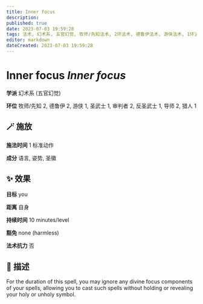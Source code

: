 ```yaml
---
title: Inner focus
description: 
published: true
date: 2023-07-03 19:59:28
tags: 法术, 幻术系, 五官幻觉, 牧师/先知法术, 2环法术, 德鲁伊法术, 游侠法术, 1环法术, 圣武士法术, 审判者法术, 反圣武士法术, 导师法术, 猎人法术
editor: markdown
dateCreated: 2023-07-03 19:59:28
---
```


# **Inner focus** *Inner focus*

**学派** 幻术系 (五官幻觉) 

**环位** 牧师/先知 2, 德鲁伊 2, 游侠 1, 圣武士 1, 审判者 2, 反圣武士 1, 导师 2, 猎人 1

## 🪄 施放

**施法时间** 1 标准动作

**成分** 语言, 姿势, 圣徽

## ✨ 效果 

**目标** you 

**距离** 自身  

**持续时间** 10 minutes/level 

**豁免** none (harmless)

**法术抗力** 否

## 📖 描述

For the duration of this spell, you may ignore any divine focus components of your spells, allowing you to cast such spells without holding or revealing your holy or unholy symbol.
    
